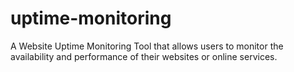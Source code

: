 # uptime-monitoring
A Website Uptime Monitoring Tool that allows users to monitor the availability and performance of their websites or online services.

